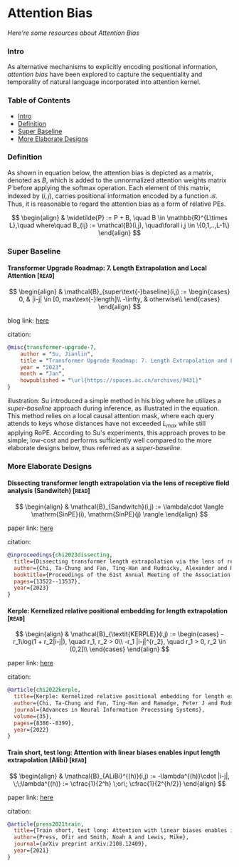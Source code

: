 # Attention Bias
*Here're some resources about Attention Bias*

### Intro

As alternative mechanisms to explicitly encoding positional information, *attention bias* have been explored to capture the sequentiality and temporality of natural language incorporated into attention kernel. 


### Table of Contents
* [Intro](#intro)
* [Definition](#definition)
* [Super Baseline](#super-baseline)
* [More Elaborate Designs](#more-elaborate-designs)

### Definition

As shown in equation below, the attention bias is depicted as a matrix, denoted as $B$, which is added to the unnormalized attention weights matrix $P$ before applying the softmax operation. Each element of this matrix, indexed by $(i,j)$, carries positional information encoded by a function $\mathcal{B}$. Thus, it is reasonable to regard the attention bias as a form of relative PEs.

$$
\begin{align}
    & \widetilde{P} := P + B, \quad B \in \mathbb{R}^{L\times L},\quad where\quad B_{ij} := \mathcal{B}(i,j), \quad\forall i,j \in \{0,1,..,L-1\}
\end{align}
$$


### Super Baseline

#### Transformer Upgrade Roadmap: 7. Length Extrapolation and Local Attention [`READ`]

$$
  \begin{align}
      & \mathcal{B}_{super\text{-}baseline}(i,j) := \begin{cases}
          0, & |i-j| \in [0, max\text{-}length]\\
          -\infty, & otherwise\\
      \end{cases}
  \end{align}
$$

blog link: [here](https://spaces.ac.cn/archives/9431)

citation: 
```bibtex
@misc{transformer-upgrade-7,
    author = "Su, Jianlin",
    title = "Transformer Upgrade Roadmap: 7. Length Extrapolation and Local Attention",
    year = "2023",
    month = "Jan",
    howpublished = "\url{https://spaces.ac.cn/archives/9431}"
}
```

illustration: 
Su introduced a simple method in his blog where he utilizes a *super-baseline* approach during inference, as illustrated in the equation. This method relies on a local causal attention mask, where each query attends to keys whose distances have not exceeded $L_{max}$ while still applying RoPE. According to Su's experiments, this approach proves to be simple, low-cost and performs sufficiently well compared to the more elaborate designs below, thus referred as a *super-baseline*.
  



### More Elaborate Designs

#### Dissecting transformer length extrapolation via the lens of receptive field analysis (Sandwitch) [`READ`]

$$
  \begin{align}
      & \mathcal{B}_{Sandwitch}(i,j) := \lambda\cdot \langle \mathrm{SinPE}(i), \mathrm{SinPE}(j) \rangle
  \end{align}
$$

paper link: [here](https://aclanthology.org/2023.acl-long.756.pdf)

citation: 
```bibtex
@inproceedings{chi2023dissecting,
  title={Dissecting transformer length extrapolation via the lens of receptive field analysis},
  author={Chi, Ta-Chung and Fan, Ting-Han and Rudnicky, Alexander and Ramadge, Peter},
  booktitle={Proceedings of the 61st Annual Meeting of the Association for Computational Linguistics (Volume 1: Long Papers)},
  pages={13522--13537},
  year={2023}
}
```

#### Kerple: Kernelized relative positional embedding for length extrapolation [`READ`]

$$
  \begin{align}
      & \mathcal{B}_{\textit{KERPLE}}(i,j) := \begin{cases}
          -r_1\log(1 + r_2|i-j|), \quad r_1, r_2 > 0\\
          -r_1 |i-j|^{r_2}, \quad r_1 > 0, r_2 \in (0,2]\\
      \end{cases}
  \end{align}
$$

paper link: [here](https://proceedings.neurips.cc/paper_files/paper/2022/file/37a413841a614b5414b333585e7613b8-Paper-Conference.pdf)

citation: 
```bibtex
@article{chi2022kerple,
  title={Kerple: Kernelized relative positional embedding for length extrapolation},
  author={Chi, Ta-Chung and Fan, Ting-Han and Ramadge, Peter J and Rudnicky, Alexander},
  journal={Advances in Neural Information Processing Systems},
  volume={35},
  pages={8386--8399},
  year={2022}
}
```


#### Train short, test long: Attention with linear biases enables input length extrapolation (Alibi) [`READ`]

$$
  \begin{align}
      & \mathcal{B}_{ALiBi}^{(h)}(i,j) := -\lambda^{(h)}\cdot |i-j|, \;\;\lambda^{(h)} := \cfrac{1}{2^h} \;or\; \cfrac{1}{2^{h/2}}
  \end{align}
$$

paper link: [here](https://arxiv.org/pdf/2108.12409.pdf%5C)

citation: 
```bibtex
@article{press2021train,
  title={Train short, test long: Attention with linear biases enables input length extrapolation},
  author={Press, Ofir and Smith, Noah A and Lewis, Mike},
  journal={arXiv preprint arXiv:2108.12409},
  year={2021}
}
```
    
